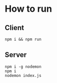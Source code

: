 # How to run

## Client
```shell
npm i && npm run
```
## Server
```shell
npm i -g nodemon
npm i
nodemon index.js
```